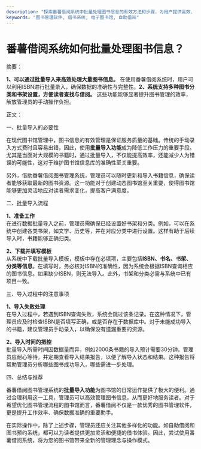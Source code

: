 ```yaml
---
description: "探索番薯借阅系统中批量处理图书信息的有效方法和步骤，为用户提供高效、便捷的图书管理体验。"
keywords: "图书管理软件, 借书系统, 电子图书馆, 自助借阅"
---
```

# 番薯借阅系统如何批量处理图书信息？

摘要：

**1、可以通过批量导入来高效处理大量图书信息。** 在使用番薯借阅系统时，用户可以利用ISBN进行批量录入，确保数据的准确性与完整性。**2、系统支持多种图书分类和书架设置，方便读者查找与借阅。** 这些功能能够显著提升图书管理的效率，解放管理员的手动操作负担。

正文：

一、批量导入的必要性

在现代图书馆管理中，图书信息的有效管理是保证服务质量的基础。传统的手动录入方式费时且容易出错，因此，使用**批量导入功能**成为降低工作压力的重要手段。尤其是当面对大规模的书籍时，通过批量导入，不仅能提高效率，还能减少人为错误的可能性，这对于维护图书馆信息库的准确性至关重要。

另外，借助番薯借阅图书管理系统，管理员可以随时更新和导入书籍信息，确保读者能够获取最新的图书资源。这一功能对于创建动态图书馆至关重要，使得图书馆能够更加灵活地应对读者需求变化，提高客户满意度。

二、批量导入流程

**1、准备工作**  
在进行数据批量导入之前，管理员需确保已经设置好书架和分类。例如，可以在系统中创建各类书架，如文学、历史等，并在对应分类中进行设置。这样有助于后续导入时，书籍能够正确归类。

**2、下载并填写模板**  
从系统中下载批量导入模板，模板中存在必填项，主要包括**ISBN、书名、书架、分类等信息**。在填写时，务必核对ISBN的准确性，因为系统会根据ISBN查询相应的图书信息。如果缺少ISBN，则无法导入。此外，书架和分类必需与系统中已有项目一致。

三、导入过程中的注意事项

**1、导入失败处理**  
在导入过程中，若遇到ISBN查询失败，系统会跳过该条记录。在这种情况下，管理员应及时检查ISBN是否填写正确，或是否存在于数据库中。对于未能成功导入的书籍，建议管理员手动录入，以确保没有遗漏重要的资源。

**2、导入时间的把控**  
批量导入所需时间因数据量而异，例如2000条书籍的导入预计需要30分钟。管理员应耐心等待，并定期查看导入结果报告，以便了解导入状态和结果。这种报告将帮助管理员分析哪些图书成功导入，哪些需进一步处理。

四、总结与推荐

番薯借阅图书管理系统的**批量导入功能**为图书馆的日常运作提供了极大的便利。通过合理利用这一工具，管理员可以高效管理图书信息，从而更好地服务读者。对于希望优化图书管理流程的图书馆而言，番薯借阅不仅是一款优秀的图书管理软件，更是提升工作效率、确保数据准确的重要助手。

在实际操作中，除了上述步骤，管理员还应关注其他多样化的功能。如自助借阅和图书预约系统，都可以为读者提供更加灵活和便捷的借书体验。因此，尝试使用番薯借阅系统，将为您的图书馆带来全新的管理理念与操作模式。
